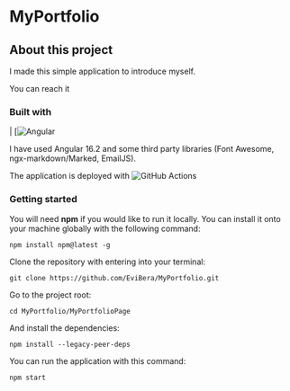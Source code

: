 # MyPortfolio



## About this project

I made this simple application to introduce myself. 



You can reach it 

[here]: https://evibera.github.io/MyPortfolio





### Built with

| [![Angular](https://camo.githubusercontent.com/bacdca35c8a78ba29d82e45df864b3d29818db289207bbdca4ce6a9360436c21/68747470733a2f2f696d672e736869656c64732e696f2f62616467652f616e67756c61722d2532334444303033312e7376673f7374796c653d666f722d7468652d6261646765266c6f676f3d616e67756c6172266c6f676f436f6c6f723d7768697465)

I have used Angular 16.2 and some third party libraries (Font Awesome, ngx-markdown/Marked, EmailJS).

The application is deployed with ![GitHub Actions](https://img.shields.io/badge/github%20actions-%232671E5.svg?style=for-the-badge&logo=githubactions&logoColor=white)



### Getting started

You will need **npm** if you would like to run it locally. You can install it onto your machine globally with the following command:

```
npm install npm@latest -g
```



Clone the repository with entering into your terminal:

```
git clone https://github.com/EviBera/MyPortfolio.git
```



Go to the project root:

```
cd MyPortfolio/MyPortfolioPage
```



And install the dependencies:

```
npm install --legacy-peer-deps
```



You can run the application with this command:

```
npm start
```



